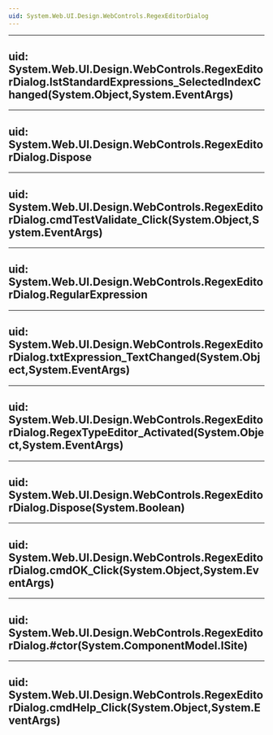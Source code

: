 ```yaml
---
uid: System.Web.UI.Design.WebControls.RegexEditorDialog
---
```


---
uid: System.Web.UI.Design.WebControls.RegexEditorDialog.lstStandardExpressions_SelectedIndexChanged(System.Object,System.EventArgs)
---

---
uid: System.Web.UI.Design.WebControls.RegexEditorDialog.Dispose
---

---
uid: System.Web.UI.Design.WebControls.RegexEditorDialog.cmdTestValidate_Click(System.Object,System.EventArgs)
---

---
uid: System.Web.UI.Design.WebControls.RegexEditorDialog.RegularExpression
---

---
uid: System.Web.UI.Design.WebControls.RegexEditorDialog.txtExpression_TextChanged(System.Object,System.EventArgs)
---

---
uid: System.Web.UI.Design.WebControls.RegexEditorDialog.RegexTypeEditor_Activated(System.Object,System.EventArgs)
---

---
uid: System.Web.UI.Design.WebControls.RegexEditorDialog.Dispose(System.Boolean)
---

---
uid: System.Web.UI.Design.WebControls.RegexEditorDialog.cmdOK_Click(System.Object,System.EventArgs)
---

---
uid: System.Web.UI.Design.WebControls.RegexEditorDialog.#ctor(System.ComponentModel.ISite)
---

---
uid: System.Web.UI.Design.WebControls.RegexEditorDialog.cmdHelp_Click(System.Object,System.EventArgs)
---
